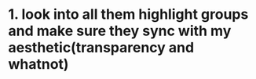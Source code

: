 # 1. look into all them highlight groups and make sure they sync with my aesthetic(transparency and whatnot)
